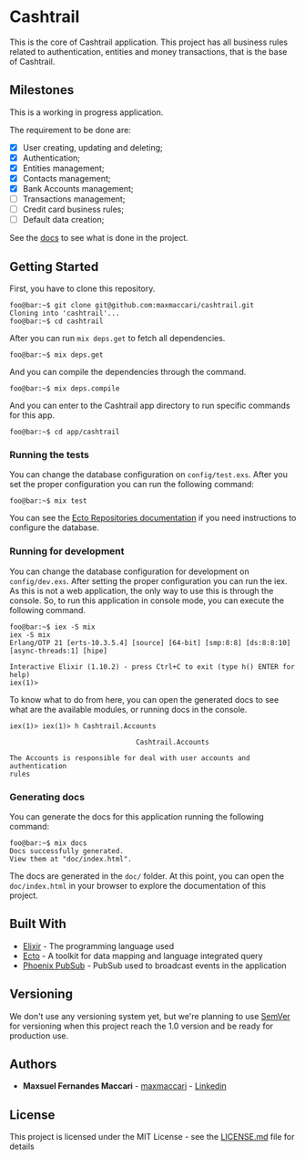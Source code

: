 # Cashtrail

This is the core of Cashtrail application. This project has all business rules
related to authentication, entities and money transactions, that is the base
of Cashtrail.

## Milestones

This is a working in progress application.

The requirement to be done are:

  - [x] User creating, updating and deleting;
  - [x] Authentication;
  - [x] Entities management;
  - [x] Contacts management;
  - [X] Bank Accounts management;
  - [ ] Transactions management;
  - [ ] Credit card business rules;
  - [ ] Default data creation;

See the [docs](https://maxmaccari.github.io/cashtrail/doc/api-reference.html) to see 
what is done in the project.

## Getting Started

First, you have to clone this repository.

```console
foo@bar:~$ git clone git@github.com:maxmaccari/cashtrail.git
Cloning into 'cashtrail'...
foo@bar:~$ cd cashtrail
```

After you can run `mix deps.get` to fetch all dependencies.

```console
foo@bar:~$ mix deps.get
```

And you can compile the dependencies through the command.

```console
foo@bar:~$ mix deps.compile
```

And you can enter to the Cashtrail app directory to run specific commands for this 
app.

```console
foo@bar:~$ cd app/cashtrail
```

### Running the tests

You can change the database configuration on `config/test.exs`. After you set the 
proper configuration you can run the following command:

```console
foo@bar:~$ mix test
```

You can see the [Ecto Repositories documentation](https://hexdocs.pm/ecto/Ecto.html#module-repositories)
if you need instructions to configure the database.

### Running for development

You can change the database configuration for development on `config/dev.exs`. 
After setting the proper configuration you can run the iex. As this is not a 
web application, the only way to use this is through the console. So, to run
this application in console mode, you can execute the following command.

```console
foo@bar:~$ iex -S mix 
iex -S mix
Erlang/OTP 21 [erts-10.3.5.4] [source] [64-bit] [smp:8:8] [ds:8:8:10] [async-threads:1] [hipe]

Interactive Elixir (1.10.2) - press Ctrl+C to exit (type h() ENTER for help)
iex(1)>
```

To know what to do from here, you can open the generated docs to see what are
the available modules, or running docs in the console. 

```console
iex(1)> iex(1)> h Cashtrail.Accounts

                               Cashtrail.Accounts                               

The Accounts is responsible for deal with user accounts and authentication
rules
```

### Generating docs

You can generate the docs for this application running the following command:

```console
foo@bar:~$ mix docs
Docs successfully generated.
View them at "doc/index.html".
```

The docs are generated in the `doc/` folder. At this point, you can open the
`doc/index.html` in your browser to explore the documentation of this project.

## Built With

* [Elixir](https://elixir-lang.org/) - The programming language used
* [Ecto](https://hex.pm/packages/ecto) - A toolkit for data mapping and language integrated query
* [Phoenix PubSub](https://hex.pm/packages/phoenix_pubsub) - PubSub used to broadcast events
in the application

## Versioning

We don't use any versioning system yet, but we're planning to use 
[SemVer](http://semver.org/) for versioning when this project reach the 1.0 version
and be ready for production use.

## Authors

* **Maxsuel Fernandes Maccari** - [maxmaccari](https://github.com/maxmaccari) - [Linkedin](https://www.linkedin.com/in/maxmaccari/)

## License

This project is licensed under the MIT License - see the [LICENSE.md](LICENSE.md) file for details
